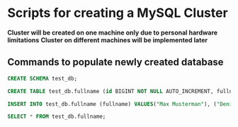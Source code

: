 # Scripts for creating a MySQL Cluster

__Cluster will be created on one machine only due to personal hardware limitations__
__Cluster on different machines will be implemented later__

## Commands to populate newly created database


```sql
CREATE SCHEMA test_db;
```
```sql
CREATE TABLE test_db.fullname (id BIGINT NOT NULL AUTO_INCREMENT, fullname VARCHAR(20) NOT NULL, PRIMARY KEY (id));
```
```sql
INSERT INTO test_db.fullname (fullname) VALUES("Max Musterman"), ("Denise Louis"), ("Leoni Radermann"), ("Marc Müller"), ("Lucas Doppler");
```
```sql
SELECT * FROM test_db.fullname;
```
